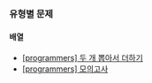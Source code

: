 ### 유형별 문제
#### 배열
* [[programmers] 두 개 뽑아서 더하기](/programmers/두%20개%20뽑아서%20더하기.js)
* [[programmers] 모의고사](/programmers/모의고사.js)